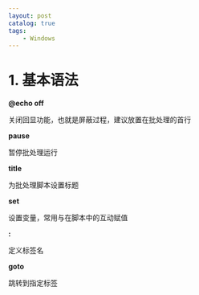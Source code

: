 ```yaml
---
layout: post   	
catalog: true 	
tags:
    - Windows
---
```


# 1. 基本语法

**@echo off**

关闭回显功能，也就是屏蔽过程，建议放置在批处理的首行

**pause**

暂停批处理运行

**title**

为批处理脚本设置标题

**set**

设置变量，常用与在脚本中的互动赋值

**:**

定义标签名

**goto**

跳转到指定标签


